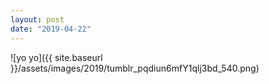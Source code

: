 ```yaml
---
layout: post
date: "2019-04-22"
---
```


![yo yo]({{ site.baseurl }}/assets/images/2019/tumblr_pqdiun6mfY1qlj3bd_540.png)
